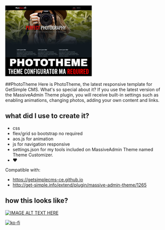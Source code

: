 ![thumbnail](https://github.com/GetSimpleCMS-CE-themes/PhotoTheme/blob/main/images/screenshot.png?raw=true)

##PhotoTheme 
Here is PhotoTheme, the latest responsive template for GetSimple CMS. What's so special about it? If you use the latest version of the MassiveAdmin Theme plugin,
you will receive built-in settings such as enabling animations, changing photos, adding your own content and links.

## what did I use to create it?
- css
- flex/grid so bootstrap no required
- aos.js for animation
- js for navigation responsive
- settings.json for my tools included on MassiveAdmin Theme named Theme Customizer.
- ❤️

Compatible with:
- <https://getsimplecms-ce.github.io>
- <http://get-simple.info/extend/plugin/massive-admin-theme/1265>

## how this looks like?

[![IMAGE ALT TEXT HERE](https://img.youtube.com/vi/nTtFUsatyJU/0.jpg)](https://www.youtube.com/watch?v=nTtFUsatyJU)

[![ko-fi](https://ko-fi.com/img/githubbutton_sm.svg)](https://ko-fi.com/I3I2RHQZS)
